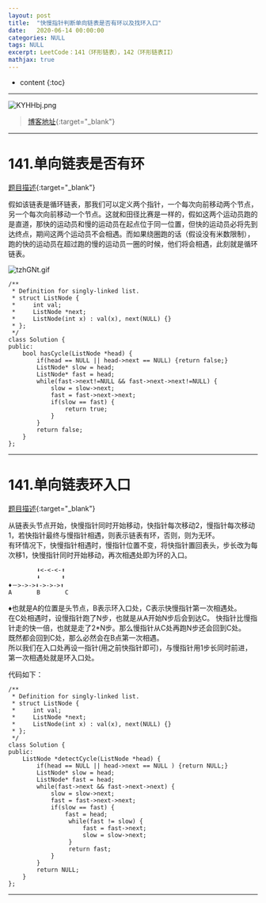 ```yaml
---
layout: post
title:  "快慢指针判断单向链表是否有环以及找环入口"
date:   2020-06-14 00:00:00
categories: NULL
tags: NULL
excerpt: LeetCode：141（环形链表），142（环形链表II）
mathjax: true
---
```

* content
{:toc}
---

![KYHHbj.png](https://s2.ax1x.com/2019/10/23/KYHHbj.png)



> [博客地址](https://dufaxing.com){:target="_blank"}



---

# 141.单向链表是否有环

[题目描述](https://leetcode-cn.com/problems/linked-list-cycle/){:target="_blank"}


假如该链表是循环链表，那我们可以定义两个指针，一个每次向前移动两个节点，另一个每次向前移动一个节点。这就和田径比赛是一样的，假如这两个运动员跑的是直道，那快的运动员和慢的运动员在起点位于同一位置，但快的运动员必将先到达终点，期间这两个运动员不会相遇。而如果绕圈跑的话（假设没有米数限制），跑的快的运动员在超过跑的慢的运动员一圈的时候，他们将会相遇，此刻就是循环链表。


![tzhGNt.gif](https://s1.ax1x.com/2020/06/14/tzhGNt.gif)

```
/**
 * Definition for singly-linked list.
 * struct ListNode {
 *     int val;
 *     ListNode *next;
 *     ListNode(int x) : val(x), next(NULL) {}
 * };
 */
class Solution {
public:
    bool hasCycle(ListNode *head) {
        if(head == NULL || head->next == NULL) {return false;}
        ListNode* slow = head;
        ListNode* fast = head;
        while(fast->next!=NULL && fast->next->next!=NULL) {
            slow = slow->next;
            fast = fast->next->next;
            if(slow == fast) {
                return true;
            }
        }
        return false;
    }
};
```


---

# 141.单向链表环入口

[题目描述](https://leetcode-cn.com/problems/linked-list-cycle-ii/){:target="_blank"}

从链表头节点开始，快慢指针同时开始移动，快指针每次移动2，慢指针每次移动1，若快指针最终与慢指针相遇，则表示链表有环，否则，则为无环。<br>
有环情况下，快慢指针相遇时，慢指针位置不变，将快指针置回表头，步长改为每次移1，快慢指针同时开始移动，再次相遇处即为环的入口。<br>

```
        ⬇️<-<-<-⬆️
        ⬇️      ⬆️
♦️－>->->⬇️->->->⬆️
A       B       C
```
♦️也就是A的位置是头节点，B表示环入口处，C表示快慢指针第一次相遇处。<br>
在C处相遇时，设慢指针跑了N步，也就是从A开始N步后会到达C。
快指针比慢指针走的快一倍，也就是走了2*N步。那么慢指针从C处再跑N步还会回到C处。<br>
既然都会回到C处，那么必然会在B点第一次相遇。<br>
所以我们在入口处再设一指针(用之前快指针即可)，与慢指针用1步长同时前进，第一次相遇处就是环入口处。<br>

代码如下：

```
/**
 * Definition for singly-linked list.
 * struct ListNode {
 *     int val;
 *     ListNode *next;
 *     ListNode(int x) : val(x), next(NULL) {}
 * };
 */
class Solution {
public:
    ListNode *detectCycle(ListNode *head) {
        if(head == NULL || head->next == NULL ) {return NULL;}
        ListNode* slow = head;
        ListNode* fast = head;
        while(fast->next && fast->next->next) {
            slow = slow->next;
            fast = fast->next->next;
            if(slow == fast) {
                fast = head;
                 while(fast != slow) {
                     fast = fast->next;
                     slow = slow->next;
                 }
                 return fast;
            }
        }
        return NULL;
    }
};
```

---
